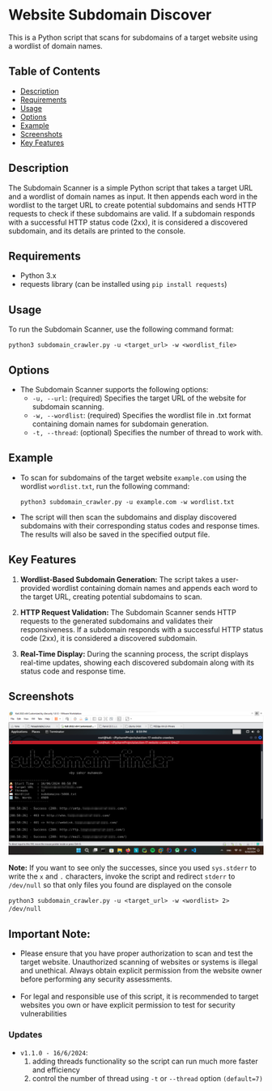 # Website Subdomain Discover
This is a Python script that scans for subdomains of a target website using a wordlist of domain names.

## Table of Contents
- <a href="https://github.com/SaherMuhamed/subdomain-discover#description">Description</a>
- <a href="https://github.com/SaherMuhamed/subdomain-discover#requirements">Requirements</a>
- <a href="https://github.com/SaherMuhamed/subdomain-discover#usage">Usage</a>
- <a href="https://github.com/SaherMuhamed/subdomain-discover#options">Options</a>
- <a href="https://github.com/SaherMuhamed/subdomain-discover#example">Example</a>
- <a href="https://github.com/SaherMuhamed/subdomain-discover#screenshots">Screenshots</a>
- <a href="https://github.com/SaherMuhamed/subdomain-discover#description">Key Features</a>

## Description
The Subdomain Scanner is a simple Python script that takes a target URL and a wordlist of domain names as input. It then appends each word in the wordlist to the target URL to create potential subdomains and sends HTTP requests to check if these subdomains are valid. If a subdomain responds with a successful HTTP status code (2xx), it is considered a discovered subdomain, and its details are printed to the console.

## Requirements
- Python 3.x
- requests library (can be installed using `pip install requests`)

## Usage
To run the Subdomain Scanner, use the following command format:
```commandline
python3 subdomain_crawler.py -u <target_url> -w <wordlist_file>
```

## Options
- The Subdomain Scanner supports the following options:
    - `-u, --url`: (required) Specifies the target URL of the website for subdomain scanning.
    - `-w, --wordlist`: (required) Specifies the wordlist file in .txt format containing domain names for subdomain generation.
    - `-t, --thread`: (optional) Specifies the number of thread to work with.

## Example
- To scan for subdomains of the target website `example.com` using the wordlist `wordlist.txt`, run the following command:

    ```commandline
    python3 subdomain_crawler.py -u example.com -w wordlist.txt
    ```
- The script will then scan the subdomains and display discovered subdomains with their corresponding status codes and response times. The results will also be saved in the specified output file.

## Key Features
1. **Wordlist-Based Subdomain Generation:** The script takes a user-provided wordlist containing domain names and appends each word to the target URL, creating potential subdomains to scan.

3. **HTTP Request Validation:** The Subdomain Scanner sends HTTP requests to the generated subdomains and validates their responsiveness. If a subdomain responds with a successful HTTP status code (2xx), it is considered a discovered subdomain.

5. **Real-Time Display:** During the scanning process, the script displays real-time updates, showing each discovered subdomain along with its status code and response time.

## Screenshots
![](https://github.com/SaherMuhamed/subdomain-discover/blob/master/screenshots/Screenshot_2024-06-16.png)

**Note:** If you want to see only the successes, since you used `sys.stderr` to write the `x` and `.` characters, invoke the script and redirect `stderr` to `/dev/null` so that only files you found are displayed on the console
```commandline
python3 subdomain_crawler.py -u <target_url> -w <wordlist> 2> /dev/null
```

## Important Note:

- Please ensure that you have proper authorization to scan and test the target website. Unauthorized scanning of websites or systems is illegal and unethical. Always obtain explicit permission from the website owner before performing any security assessments.
<br><br>
- For legal and responsible use of this script, it is recommended to target websites you own or have explicit permission to test for security vulnerabilities

### Updates
- `v1.1.0 - 16/6/2024`:
  1. adding threads functionality so the script can run much more faster and efficiency
  2. control the number of thread using `-t` or `--thread` option `(default=7)`
